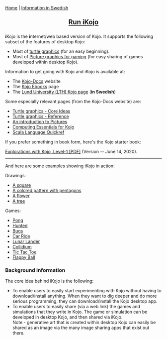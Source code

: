 <div class="nav">
  <a href="./index.html">Home</a> | <a href="http://www.lth.se/programmera/installera">Information in Swedish</a>
</div>

<div style="text-align:center;margin:25px;">
  <span style="font-size:150%">
    <a href="http://ikojo.in"><strong>Run iKojo</strong></a> 
  </span>
</div>

**i**Kojo is the **i**nternet/web based version of Kojo. It supports the following subset of the features of desktop Kojo:
* Most of [turtle graphics](reference/turtle.html) (for an easy beginning).
* Most of [Picture graphics for gaming](reference/gaming.html) (for easy sharing of games developed within desktop Kojo).

Information to get going with Kojo and iKojo is available at:
* The [Kojo-Docs](http://docs.kogics.net) website
* The [Kojo Ebooks](https://www.kogics.net/kojo-ebooks) page
* The [Lund University (LTH) Kojo page](http://www.lth.se/programmera/installera) (**in Swedish**)

Some especially relevant pages (from the Kojo-Docs website) are:
* [Turtle graphics - Core Ideas](https://docs.kogics.net/concepts/turtle-core-ideas.html)
* [Turtle graphics - Reference](https://docs.kogics.net/reference/turtle.html)
* [An introduction to Pictures](https://docs.kogics.net/tutorials/pictures-intro.html)
* [Computing Essentials for Kojo](https://docs.kogics.net/concepts/computing-essentials.html)
* [Scala Language Quickref](https://docs.kogics.net/reference/scala.html)

If you prefer something in book form, here's the Kojo starter book:

[Explorations with Kojo, Level-1 [PDF]](https://bitbucket.org/lalit_pant/kojo/downloads/Kojo-Lessons-Level1-140620.pdf) (Version -- June 14, 2020).

---

And here are some examples showing iKojo in action:

Drawings:
* [A square](http://ikojo.in/sf/g1fJBcD/0)
* [A colored pattern with pentagons](http://ikojo.in/sf/oR9PJ43/0)
* [A flower](http://ikojo.in/sf/AlUnOa0/0)
* [A tree](http://ikojo.in/sf/NrOU9qJ/0)

Games:
* [Pong](http://ikojo.in/sf/nOB7vtO/0)
* [Hunted](http://ikojo.in/sf/KQPttLI/1)
* [Bugs](http://ikojo.in/sf/OuGi82j/0)
* [Car Ride](http://ikojo.in/sf/erwlDLW/1)
* [Lunar Lander](http://ikojo.in/sf/Y3MnOHR/1)
* [Collidium](http://ikojo.in/sf/wpduPSw/3)
* [Tic Tac Toe](http://ikojo.in/sf/WRksphz/0)
* [Flappy Ball](http://ikojo.in/sf/6z0ySUq/1)

### Background information
The core idea behind iKojo is the following:
* To enable users to easily start experimenting with Kojo without having to download/install anything. When they want to dig deeper and do more serious programming, they can download/install the Kojo desktop app.
* To enable users to easily share (via a web link) the games and simulations that they write in Kojo. The game or simulation can be developed in desktop Kojo, and then shared via iKojo.  
Note - generative art that is created within desktop Kojo can easily be shared as an image via the many image sharing apps that exist out there.
